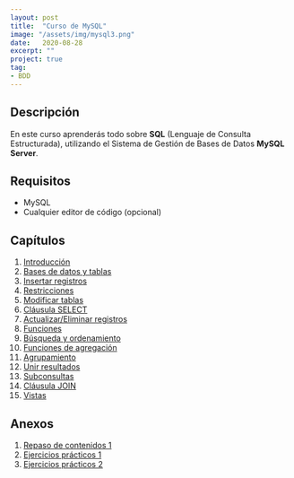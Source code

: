 ```yaml
---
layout: post
title:  "Curso de MySQL"
image: "/assets/img/mysql3.png"
date:   2020-08-28
excerpt: ""
project: true
tag:
- BDD
---
```


## Descripción

En este curso aprenderás todo sobre **SQL** (Lenguaje de Consulta Estructurada), utilizando el Sistema de Gestión de Bases de Datos **MySQL Server**.

## Requisitos

* MySQL
* Cualquier editor de código (opcional)

## Capítulos

1. [Introducción](https://slides.com/nisoto4004/leccion-n-1-mysql)
2. [Bases de datos y tablas](https://slides.com/nisoto4004/leccion-n-2-mysql)
3. [Insertar registros](https://slides.com/nisoto4004/leccion-n-3-mysql)
4. [Restricciones](https://slides.com/nisoto4004/leccion-n-4-mysql)
5. [Modificar tablas](https://slides.com/nisoto4004/leccion-n-5-mysql)
6. [Cláusula SELECT](https://slides.com/nisoto4004/leccion-n-6-mysql)
7. [Actualizar/Eliminar registros](https://slides.com/nisoto4004/leccion-n-7-mysql)
8. [Funciones](https://slides.com/nisoto4004/leccion-n-8-mysql)
9. [Búsqueda y ordenamiento](https://slides.com/nisoto4004/leccion-n-9-mysql)
10. [Funciones de agregación](https://slides.com/nisoto4004/leccion-n-10-mysql)
11. [Agrupamiento](https://slides.com/nisoto4004/leccion-n-11-mysql)
12. [Unir resultados](https://slides.com/nisoto4004/leccion-n-12-mysql)
13. [Subconsultas](https://slides.com/nisoto4004/leccion-n-13-mysql)
14. [Cláusula JOIN](https://slides.com/nisoto4004/leccion-n-14-mysql)
15. [Vistas](https://slides.com/nisoto4004/leccion-n-15-mysql)

## Anexos

1. [Repaso de contenidos 1](https://slides.com/nisoto4004/repaso-n-1-mysql)
2. [Ejercicios prácticos 1](https://slides.com/nisoto4004/ejercicios-n-1-mysql)
3. [Ejercicios prácticos 2](https://slides.com/nisoto4004/ejercicios-n-2-mysql)
